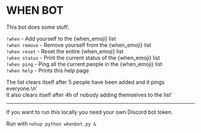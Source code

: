 # WHEN BOT

This bot does some stuff.

`!when` - Add yourself to the {when_emoji} list  
`!when remove` - Remove yourself from the {when_emoji} list  
`!when reset` - Reset the entire {when_emoji} list  
`!when status` - Print the current status of the {when_emoji} list  
`!when ping` - Ping all the current people in the {when_emoji} list  
`!when help` - Prints this help page  

The list clears itself after 5 people have been added and it pings everyone.\n' \
It also clears itself after 4h of nobody adding themselves to the list'

------

If you want to run this locally you need your own Discord bot token.

Run with `nohup python whenbot.py &`